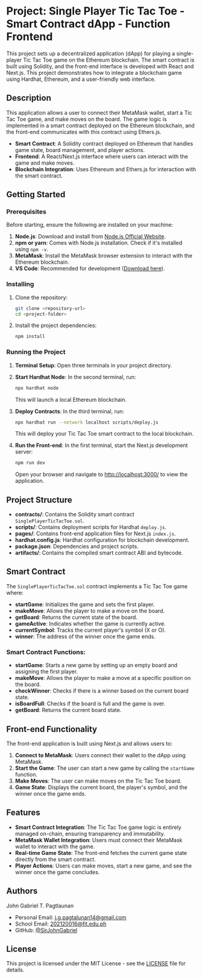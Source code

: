 # Project: Single Player Tic Tac Toe - Smart Contract dApp  - Function Frontend

This project sets up a decentralized application (dApp) for playing a single-player Tic Tac Toe game on the Ethereum blockchain. The smart contract is built using Solidity, and the front-end interface is developed with React and Next.js. This project demonstrates how to integrate a blockchain game using Hardhat, Ethereum, and a user-friendly web interface.

## Description

This application allows a user to connect their MetaMask wallet, start a Tic Tac Toe game, and make moves on the board. The game logic is implemented in a smart contract deployed on the Ethereum blockchain, and the front-end communicates with this contract using Ethers.js.

- **Smart Contract**: A Solidity contract deployed on Ethereum that handles game state, board management, and player actions.
- **Frontend**: A React/Next.js interface where users can interact with the game and make moves.
- **Blockchain Integration**: Uses Ethereum and Ethers.js for interaction with the smart contract.

## Getting Started

### Prerequisites

Before starting, ensure the following are installed on your machine:

1. **Node.js**: Download and install from [Node.js Official Website](https://nodejs.org).
2. **npm or yarn**: Comes with Node.js installation. Check if it's installed using `npm -v`.
3. **MetaMask**: Install the MetaMask browser extension to interact with the Ethereum blockchain.
4. **VS Code**: Recommended for development ([Download here](https://code.visualstudio.com/)).

### Installing

1. Clone the repository:

   ```bash
   git clone <repository-url>
   cd <project-folder>
   ```

2. Install the project dependencies:

   ```bash
   npm install
   ```

### Running the Project

1. **Terminal Setup**: Open three terminals in your project directory.

2. **Start Hardhat Node**: In the second terminal, run:

   ```bash
   npx hardhat node
   ```

   This will launch a local Ethereum blockchain.

3. **Deploy Contracts**: In the third terminal, run:

   ```bash
   npx hardhat run --network localhost scripts/deploy.js
   ```

   This will deploy your Tic Tac Toe smart contract to the local blockchain.

4. **Run the Front-end**: In the first terminal, start the Next.js development server:

   ```bash
   npm run dev
   ```

   Open your browser and navigate to [http://localhost:3000/](http://localhost:3000/) to view the application.

## Project Structure

- **contracts/**: Contains the Solidity smart contract `SinglePlayerTicTacToe.sol`.
- **scripts/**: Contains deployment scripts for Hardhat `deploy.js`.
- **pages/**: Contains front-end application files for Next.js `index.js`.
- **hardhat.config.js**: Hardhat configuration for blockchain development.
- **package.json**: Dependencies and project scripts.
- **artifacts/**: Contains the compiled smart contract ABI and bytecode.

## Smart Contract

The `SinglePlayerTicTacToe.sol` contract implements a Tic Tac Toe game where:

- **startGame**: Initializes the game and sets the first player.
- **makeMove**: Allows the player to make a move on the board.
- **getBoard**: Returns the current state of the board.
- **gameActive**: Indicates whether the game is currently active.
- **currentSymbol**: Tracks the current player's symbol (X or O).
- **winner**: The address of the winner once the game ends.

### Smart Contract Functions:

- **startGame**: Starts a new game by setting up an empty board and assigning the first player.
- **makeMove**: Allows the player to make a move at a specific position on the board.
- **checkWinner**: Checks if there is a winner based on the current board state.
- **isBoardFull**: Checks if the board is full and the game is over.
- **getBoard**: Returns the current board state.

## Front-end Functionality

The front-end application is built using Next.js and allows users to:

1. **Connect to MetaMask**: Users connect their wallet to the dApp using MetaMask.
2. **Start the Game**: The user can start a new game by calling the `startGame` function.
3. **Make Moves**: The user can make moves on the Tic Tac Toe board.
4. **Game State**: Displays the current board, the player's symbol, and the winner once the game ends.

## Features

- **Smart Contract Integration**: The Tic Tac Toe game logic is entirely managed on-chain, ensuring transparency and immutability.
- **MetaMask Wallet Integration**: Users must connect their MetaMask wallet to interact with the game.
- **Real-time Game State**: The front-end fetches the current game state directly from the smart contract.
- **Player Actions**: Users can make moves, start a new game, and see the winner once the game concludes.

## Authors

John Gabriel T. Pagtlaunan  
- Personal Email: j.g.pagtalunan14@gmail.com
- School Email: 202120016@fit.edu.ph
- GitHub: [@SirJohnGabriel](https://github.com/SirJohnGabriel)

## License

This project is licensed under the MIT License - see the [LICENSE](LICENSE) file for details.
